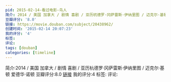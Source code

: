 ```yaml
---
pid: 2015-02-14-看过电影-鸟人
简介: 2014 / 美国 加拿大 / 剧情 喜剧 / 亚历杭德罗·冈萨雷斯·伊纳里图 / 迈克尔·基顿 爱德华·诺顿
豆瓣评分: '8.0'
链接: https://movie.douban.com/subject/20438962/
创建时间: '2015-02-14 20:07:23'
我的评分: '4'
标签:
评论:
tags: [douban]
categories: [timeline]
---
```

简介:2014 / 美国 加拿大 / 剧情 喜剧 / 亚历杭德罗·冈萨雷斯·伊纳里图 / 迈克尔·基顿 爱德华·诺顿
豆瓣评分:8.0
[链接](https://movie.douban.com/subject/20438962/)
我的评分:4
标签:
评论:
